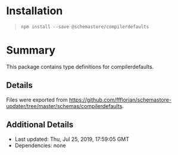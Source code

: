 # Installation
> `npm install --save @schemastore/compilerdefaults`

# Summary
This package contains type definitions for compilerdefaults.

## Details
Files were exported from https://github.com/ffflorian/schemastore-updater/tree/master/schemas/compilerdefaults.

## Additional Details
* Last updated: Thu, Jul 25, 2019, 17:59:05 GMT
* Dependencies: none
